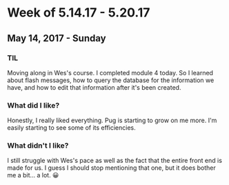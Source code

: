 # Week of 5.14.17 - 5.20.17

## May 14, 2017 - Sunday

### TIL

Moving along in Wes's course. I completed module 4 today. So I learned about flash messages, how to query the database for the information we have, and how to edit that information after it's been created.

### What did I like?

Honestly, I really liked everything. Pug is starting to grow on me more. I'm easily starting to see some of its efficiencies.

### What didn't I like?

I still struggle with Wes's pace as well as the fact that the entire front end is made for us. I guess I should stop mentioning that one, but it does bother me a bit... a lot. 😀